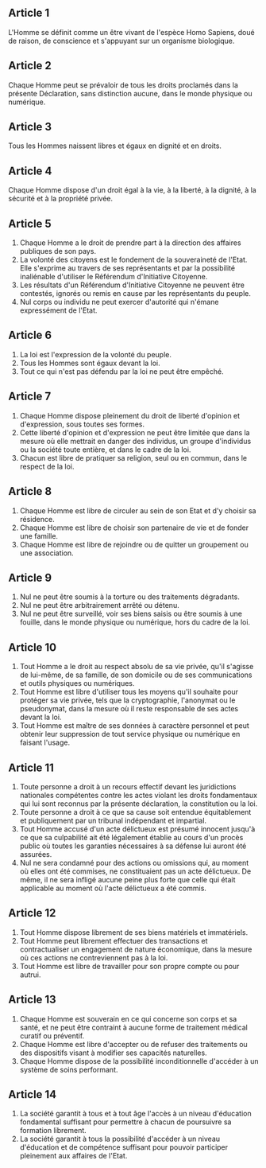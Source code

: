 ## Article 1
L'Homme se définit comme un être vivant de l'espèce Homo Sapiens, doué de raison, de conscience et s'appuyant sur un organisme biologique.

## Article 2
Chaque Homme peut se prévaloir de tous les droits proclamés dans la présente Déclaration, sans distinction aucune, dans le monde physique ou numérique.

## Article 3
Tous les Hommes naissent libres et égaux en dignité et en droits.

## Article 4
Chaque Homme dispose d'un droit égal à la vie, à la liberté, à la dignité, à la sécurité et à la propriété privée.

## Article 5
1. Chaque Homme a le droit de prendre part à la direction des affaires publiques de son pays.
2. La volonté des citoyens est le fondement de la souveraineté de l'Etat. Elle s'exprime au travers de ses représentants et par la possibilité inaliénable d'utiliser le Référendum d'Initiative Citoyenne.
3. Les résultats d'un Référendum d'Initiative Citoyenne ne peuvent être contestés, ignorés ou remis en cause par les représentants du peuple.
4. Nul corps ou individu ne peut exercer d'autorité qui n'émane expressément de l'Etat.

## Article 6
1. La loi est l'expression de la volonté du peuple.
2. Tous les Hommes sont égaux devant la loi.
3. Tout ce qui n'est pas défendu par la loi ne peut être empêché.

## Article 7
1. Chaque Homme dispose pleinement du droit de liberté d'opinion et d'expression, sous toutes ses formes.
2. Cette liberté d'opinion et d'expression ne peut être limitée que dans la mesure où elle mettrait en danger des individus, un groupe d'individus ou la société toute entière, et dans le cadre de la loi.
3. Chacun est libre de pratiquer sa religion, seul ou en commun, dans le respect de la loi.

## Article 8
1. Chaque Homme est libre de circuler au sein de son Etat et d'y choisir sa résidence.
2. Chaque Homme est libre de choisir son partenaire de vie et de fonder une famille.
3. Chaque Homme est libre de rejoindre ou de quitter un groupement ou une association.

## Article 9
1. Nul ne peut être soumis à la torture ou des traitements dégradants.
2. Nul ne peut être arbitrairement arrêté ou détenu.
3. Nul ne peut être surveillé, voir ses biens saisis ou être soumis à une fouille, dans le monde physique ou numérique, hors du cadre de la loi. 

## Article 10
1. Tout Homme a le droit au respect absolu de sa vie privée, qu'il s'agisse de lui-même, de sa famille, de son domicile ou de ses communications et outils physiques ou numériques.
2. Tout Homme est libre d'utiliser tous les moyens qu'il souhaite pour protéger sa vie privée, tels que la cryptographie, l'anonymat ou le pseudonymat, dans la mesure où il reste responsable de ses actes devant la loi.
3. Tout Homme est maître de ses données à caractère personnel et peut obtenir leur suppression de tout service physique ou numérique en faisant l'usage.

## Article 11
1. Toute personne a droit à un recours effectif devant les juridictions nationales compétentes contre les actes violant les droits fondamentaux qui lui sont reconnus par la présente déclaration, la constitution ou la loi.
2. Toute personne a droit à ce que sa cause soit entendue équitablement et publiquement par un tribunal indépendant et impartial.
3. Tout Homme accusé d'un acte délictueux est présumé innocent jusqu'à ce que sa culpabilité ait été légalement établie au cours d'un procès public où toutes les garanties nécessaires à sa défense lui auront été assurées.
4. Nul ne sera condamné pour des actions ou omissions qui, au moment où elles ont été commises, ne constituaient pas un acte délictueux. De même, il ne sera infligé aucune peine plus forte que celle qui était applicable au moment où l'acte délictueux a été commis.

## Article 12
1. Tout Homme dispose librement de ses biens matériels et immatériels.
2. Tout Homme peut librement effectuer des transactions et contractualiser un engagement de nature économique, dans la mesure où ces actions ne contreviennent pas à la loi.
3. Tout Homme est libre de travailler pour son propre compte ou pour autrui.

## Article 13
1. Chaque Homme est souverain en ce qui concerne son corps et sa santé, et ne peut être contraint à aucune forme de traitement médical curatif ou préventif.
2. Chaque Homme est libre d'accepter ou de refuser des traitements ou des dispositifs visant à modifier ses capacités naturelles.
3. Chaque Homme dispose de la possibilité inconditionnelle d'accéder à un système de soins performant.

## Article 14
1. La société garantit à tous et à tout âge l'accès à un niveau d'éducation fondamental suffisant pour permettre à chacun de poursuivre sa formation librement.
2. La société garantit à tous la possibilité d'accéder à un niveau d'éducation et de compétence suffisant pour pouvoir participer pleinement aux affaires de l'Etat.